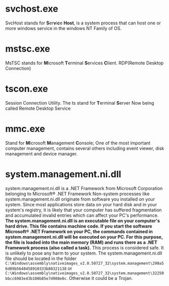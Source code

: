 # svchost.exe
SvcHost stands for **S**er**v**i**c**e **Host**, is a system process that can host one or more windows service in the windows NT Family of OS.

# mstsc.exe
MsTSC stands for **M**icrosoft **T**erminal **S**ervices **C**lient.
RDP(Remote Desktop Connection)

# tscon.exe
Session Connection Utility.
The ts stand for **T**erminal **S**erver
Now being called Remote Desktop Service

# mmc.exe
Stand for **M**icrosoft **M**anagement **C**onsole; One of the most important computer management, contains several others including event viewer, disk management and device manager.

# system.management.ni.dll
system.management.ni.dll is a .NET Framework from Microsoft Corporation belonging to Microsoft® .NET Framework
Non-system processes like system.management.ni.dll originate from software you installed on your system. Since most applications store data on your hard disk and in your system's registry, it is likely that your computer has suffered fragmentation and accumulated invalid entries which can affect your PC's performance.
**The system.management.ni.dll is an executable file on your computer's hard drive. This file contains machine code. If you start the software Microsoft® .NET Framework on your PC, the commands contained in system.management.ni.dll will be executed on your PC. For this purpose, the file is loaded into the main memory (RAM) and runs there as a .NET Framework process (also called a task).**
This process is considered safe. It is unlikely to pose any harm to your system. The system.management.ni.dll file should be located in the folder
`C:\Windows\assembly\nativeimages_v2.0.50727_32\system.management\290a56d09b5648458910333b80321138`
or `C:\Windows\assembly\nativeimages_v2.0.50727_32\system.management\32250bbcc6983e43b100b85e7d908e0c`. Otherwise it could be a Trojan.